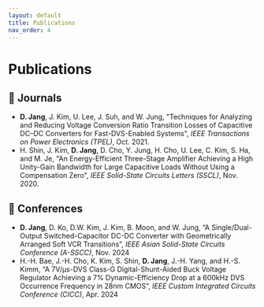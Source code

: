 ```yaml
---
layout: default
title: Publications
nav_order: 4
---
```


# Publications


## 📝 Journals

- **D. Jang**, J. Kim, U. Lee, J. Suh, and W. Jung, "Techniques for Analyzing and Reducing Voltage Conversion Ratio Transition Losses of Capacitive DC–DC Converters for Fast-DVS-Enabled Systems", *IEEE Transactions on Power Electronics (TPEL)*, Oct. 2021.
- H. Shin, J. Kim, **D. Jang**, D. Cho, Y. Jung, H. Cho, U. Lee, C. Kim, S. Ha, and M. Je, "An Energy-Efficient Three-Stage Amplifier Achieving a High Unity-Gain Bandwidth for Large Capacitive Loads Without Using a Compensation Zero", *IEEE Solid-State Circuits Letters (SSCL)*, Nov. 2020.


## 🎤 Conferences

- **D. Jang**, D. Ko, D.W. Kim, J. Kim, B. Moon, and W. Jung, “A Single/Dual-Output Switched-Capacitor DC-DC Converter with Geometrically Arranged Soft VCR Transitions”, *IEEE Asian Solid-State Circuits Conference (A-SSCC)*, Nov. 2024
- H.-H. Bae, J.-H. Cho, K. Kim, S. Shin, **D. Jang**, J.-H. Yang, and H.-S. Kimm, “A 7V/μs-DVS Class-G Digital-Shunt-Aided Buck Voltage Regulator Achieving a 7% Dynamic-Efficiency Drop at a 600kHz DVS Occurrence Frequency in 28nm CMOS”, *IEEE Custom Integrated Circuits Conference (CICC)*, Apr. 2024
